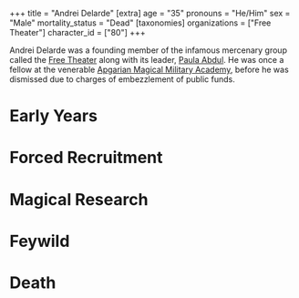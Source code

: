 +++
title = "Andrei Delarde"
[extra]
age = "35"
pronouns = "He/Him"
sex = "Male"
mortality_status = "Dead"
[taxonomies]
organizations = ["Free Theater"]
character_id = ["80"]
+++

Andrei Delarde was a founding member of the infamous mercenary group called the [Free Theater](@/organizations/free-theater.md) along with its leader, 
[Paula Abdul](@/characters/paula-abdul.md). He was once a fellow at the venerable [Apgarian Magical Military Academy](@/organizations/apgarian-magical-military-academy.md),
before he was dismissed due to charges of embezzlement of public funds.

# Early Years
# Forced Recruitment
# Magical Research
# Feywild
# Death